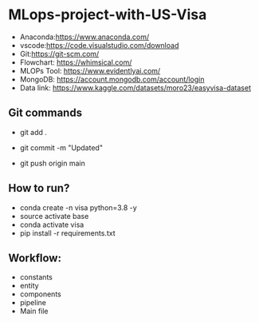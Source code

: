 # MLops-project-with-US-Visa
- Anaconda:https://www.anaconda.com/
- vscode:https://code.visualstudio.com/download
- Git:https://git-scm.com/
- Flowchart: https://whimsical.com/
- MLOPs Tool: https://www.evidentlyai.com/
- MongoDB: https://account.mongodb.com/account/login
- Data link: https://www.kaggle.com/datasets/moro23/easyvisa-dataset

## Git commands
- git add .

- git commit -m "Updated"

- git push origin main

## How to run?
- conda create -n visa python=3.8 -y
- source activate base
- conda activate visa
- pip install -r requirements.txt

## Workflow:
- constants
- entity
- components
- pipeline
- Main file